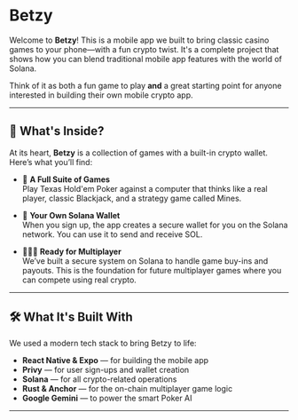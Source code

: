 # Betzy

Welcome to **Betzy**! This is a mobile app we built to bring classic casino games to your phone—with a fun crypto twist. It's a complete project that shows how you can blend traditional mobile app features with the world of Solana.

Think of it as both a fun game to play **and** a great starting point for anyone interested in building their own mobile crypto app.

---

## 🚀 What's Inside?

At its heart, **Betzy** is a collection of games with a built-in crypto wallet. Here’s what you’ll find:

- 🎲 **A Full Suite of Games**  
  Play Texas Hold'em Poker against a computer that thinks like a real player, classic Blackjack, and a strategy game called Mines.

- 🔐 **Your Own Solana Wallet**  
  When you sign up, the app creates a secure wallet for you on the Solana network. You can use it to send and receive SOL.

- 🧑‍🤝‍🧑 **Ready for Multiplayer**  
  We’ve built a secure system on Solana to handle game buy-ins and payouts. This is the foundation for future multiplayer games where you can compete using real crypto.

---

## 🛠️ What It's Built With

We used a modern tech stack to bring Betzy to life:

- **React Native & Expo** — for building the mobile app  
- **Privy** — for user sign-ups and wallet creation  
- **Solana** — for all crypto-related operations  
- **Rust & Anchor** — for the on-chain multiplayer game logic  
- **Google Gemini** — to power the smart Poker AI

---


